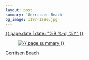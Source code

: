 ```yaml
---
layout: post
summary: 'Gerritsen Beach'
og_image: 1197-1280.jpg
---
```


<p>
 <time>
  <a href="/1197">
   {{ page.date | date: "%B %-d, %Y" }}
  </a>
 </time>
 <a href="/1197">
  <figure data-taken="8/16/2020">
   <img alt="{{ page.summary }}" sizes="(min-width: 700px) 50vw, calc(100vw - 2rem)" src="{{ site.assets_url }}/1197-640.jpg" srcset="{{ site.assets_url }}/1197-320.jpg 320w, {{ site.assets_url }}/1197-640.jpg 640w, {{ site.assets_url }}/1197-960.jpg 960w, {{ site.assets_url }}/1197-1280.jpg 1280w"/>
  </figure>
 </a>
 <span>
  Gerritsen Beach
 </span>
</p>
